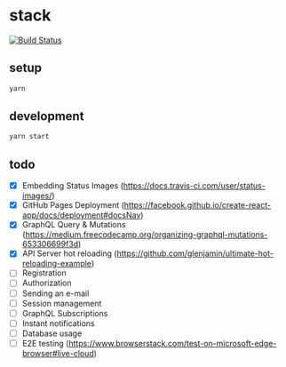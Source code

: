 # stack

[![Build Status](https://travis-ci.com/zimekk/stack.svg?branch=master)](https://travis-ci.com/zimekk/stack)

## setup

```sh
yarn
```

## development

```sh
yarn start
```

## todo

- [x] Embedding Status Images (https://docs.travis-ci.com/user/status-images/)
- [x] GitHub Pages Deployment (https://facebook.github.io/create-react-app/docs/deployment#docsNav)
- [x] GraphQL Query & Mutations (https://medium.freecodecamp.org/organizing-graphql-mutations-653306699f3d)
- [x] API Server hot reloading (https://github.com/glenjamin/ultimate-hot-reloading-example)
- [ ] Registration
- [ ] Authorization
- [ ] Sending an e-mail
- [ ] Session management
- [ ] GraphQL Subscriptions
- [ ] Instant notifications
- [ ] Database usage
- [ ] E2E testing (https://www.browserstack.com/test-on-microsoft-edge-browser#live-cloud)
